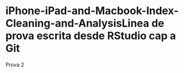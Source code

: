 # iPhone-iPad-and-Macbook-Index-Cleaning-and-AnalysisLinea de prova escrita desde RStudio cap a Git
Prova 2
